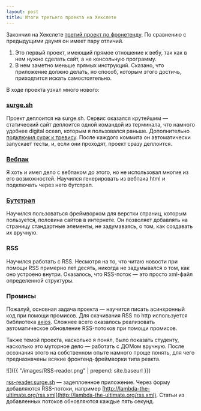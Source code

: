 ```yaml
---
layout: post
title: Итоги третьего проекта на Хекслете
---
```


Закончил на Хекслете [третий проект по фронетенду](https://ru.hexlet.io/projects/11/sessions/222/). По сравнению с предыдущими двумя он имеет пару отличий. 

1. Это первый проект, имеющий прямое отношение к вебу, так как в нем нужно сделать сайт, а не консольную программу.
2. В нем заметно меньше прямых инструкций. Сказано, что приложение должно делать, но способ, которым этого достичь, приходтится искать самостоятельно.

В ходе проекта узнал много нового:

### [surge.sh](http://surge.sh)

Проект деплоится на surge.sh. Сервис оказался крутейшим — статический сайт деплоится одной командой из терминала, что намного удобнее digital ocean, которым я пользовался раньше. Дополнительно [подключил сурж к тревису](http://surge.sh/help/integrating-with-travis-ci). После каждого коммита он автоматически запускает тесты, и, если они проходят, проект сразу деплоится.

### [Вебпак](https://webpack.js.org)

Я хоть и имел дело с вебпаком до этого, но не использовал многие из его возможностей. Научился генерировать из вебпака html и подключать через него бутстрап.

### [Бутстрап](https://getbootstrap.com)

Научился пользоваться фреймворком для верстки страниц, которым пользуется, половина сайтов в интернете. Он позволяет добавлять на страницу стандартные элементы, не задумаваясь, о том, как создавать их вручную.

### RSS

Научился работать с RSS. Несмотря на то, что читаю новости при помощи RSS примерно лет десять, никогда не задумывался о том, как оно устроено внутри. Оказалось, что RSS-поток — это просто xml-файл определенной структуры.

### Промисы

Пожалуй, основная задача проекта — научится писать асинхронный код при помощи промисов. Для скачивания RSS по http используется библиотека [axios](https://github.com/axios/axios). Сложнее всего оказалось реализовать автоматическое обновление RSS-потоков при помощи промисов.

Также темой проекта, насколько я понял, было показать студенту, насколько это муторное дело — работать с ДОМом вручную. После осознания этого на собственном опыте намного проще понять, для чего предназначены всякие фронтенд-фреймворки типа реакта.

![]({{ "/images/RSS-reader.png" | prepend: site.baseurl }})

[rss-reader.surge.sh](http://rss-reader.surge.sh) — задеплоенное приложение. Через форму добавляются RSS-потоки, например [http://lambda-the-ultimate.org/rss.xml](http://lambda-the-ultimate.org/rss.xml). Статьи из добавленных потоков обновляются каждые пять секунд.